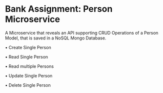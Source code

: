 # Bank Assignment: Person Microservice

A Microservice that reveals an API supporting CRUD Operations of a Person Model, that is saved in a
NoSQL Mongo Database.

• Create Single Person

• Read Single Person

• Read multiple Persons

• Update Single Person

• Delete Single Person
